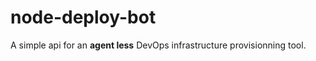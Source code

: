 node-deploy-bot
===============

A simple api for an **agent less** DevOps infrastructure provisionning tool.
